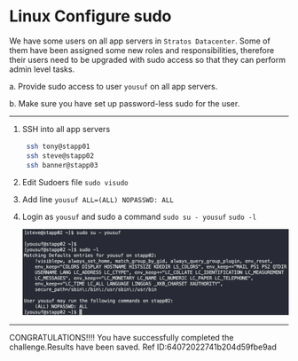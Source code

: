 # Linux Configure sudo

We have some users on all app servers in `Stratos Datacenter`. Some of them have been assigned some new roles and responsibilities, therefore their users need to be upgraded with sudo access so that they can perform admin level tasks.

a. Provide sudo access to user `yousuf` on all app servers.

b. Make sure you have set up password-less sudo for the user.

---

1. SSH into all app servers
   ```bash
    ssh tony@stapp01
    ssh steve@stapp02
    ssh banner@stapp03
   ```

2. Edit Sudoers file
   `sudo visudo`

3. Add line
   `yousuf ALL=(ALL) NOPASSWD: ALL`

4. Login as `yousuf` and sudo a command
   `sudo su - yousuf`
   `sudo -l`

   ![](images/20230906153820.png)

---

CONGRATULATIONS!!!!
You have successfully completed the challenge.Results have been saved. Ref ID:64072022741b204d59fbe9ad

